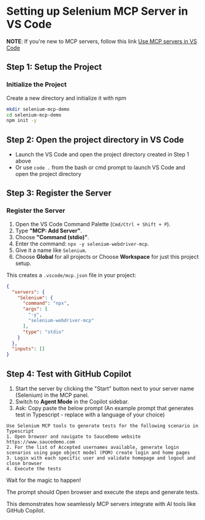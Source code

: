 # Setting up Selenium MCP Server in VS Code

**NOTE**: If you're new to MCP servers, follow this link [Use MCP servers in VS Code](https://code.visualstudio.com/docs/copilot/chat/mcp-servers)

## Step 1: Setup the Project

### Initialize the Project

Create a new directory and initialize it with npm

  ```bash
  mkdir selenium-mcp-demo
  cd selenium-mcp-demo
  npm init -y
  ```

## Step 2: Open the project directory in VS Code

- Launch the VS Code and open the project directory created in Step 1 above
- Or use `code .` from the bash or cmd prompt to launch VS Code and open the project directory

## Step 3: Register the Server

### Register the Server

1. Open the VS Code Command Palette (`Cmd/Ctrl + Shift + P`).
2. Type **"MCP: Add Server"**.
3. Choose **"Command (stdio)"**.
4. Enter the command: `npx -y selenium-webdriver-mcp`.
5. Give it a name like `Selenium`.
6. Choose **Global** for all projects or Choose **Workspace** for just this project setup.

This creates a `.vscode/mcp.json` file in your project:

```json
{
  "servers": {
    "Selenium": {
      "command": "npx",
      "args": [
        "-y",
        "selenium-webdriver-mcp"
      ],
      "type": "stdio"
    }
  },
  "inputs": []
}

```

## Step 4: Test with GitHub Copilot

1. Start the server by clicking the "Start" button next to your server name (Selenium) in the MCP panel.
2. Switch to **Agent Mode** in the Copilot sidebar.
3. Ask: Copy paste the below prompt (An example prompt that generates test in Typescript - replace with a language of your choice)

```text
Use Selenium MCP tools to generate tests for the following scenario in Typescript
1. Open browser and navigate to SauceDemo website https://www.saucedemo.com
2. For the list of Accepted usernames available, generate login scenarios using page object model (POM) create login and home pages
3. Login with each specific user and validate homepage and logout and close browser
4. Execute the tests
```

Wait for the magic to happen!

The prompt should Open browser and execute the steps and generate tests.

This demonstrates how seamlessly MCP servers integrate with AI tools like GitHub Copilot.
